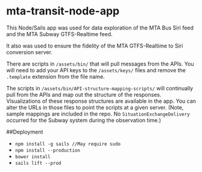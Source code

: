 # mta-transit-node-app


This Node/Sails app was used for data exploration of the MTA Bus Siri feed and the MTA Subway GTFS-Realtime feed.

It also was used to ensure the fidelity of the MTA GTFS-Realtime to Siri conversion server.

There are scripts in `/assets/bin/` that will pull messages from the APIs. You will need to add your API keys to the `/assets/keys/` files and remove the `.template` extension from the file name.

The scripts in `/assets/bin/API-structure-mapping-scripts/` will continually pull from the APIs and map out the structure of the responses. Visualizations of these response structures are available in the app. You can alter the URLs in those files to point the scripts at a given server. (Note, sample mappings are included in the repo. No `SituationExchangeDelivery` occurred for the Subway system during the observation time.)

##Deployment
+ `npm install -g sails //May require sudo`
+ `npm install --production`
+ `bower install`
+ `sails lift --prod`
